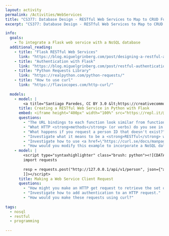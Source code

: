 ```yaml
---
layout: activity
permalink: /Activities/WebServices
title: "CS377: Database Design - RESTful Web Services to Map to CRUD Functionality"
excerpt: "CS377: Database Design - RESTful Web Services to Map to CRUD Functionality"

info:
  goals: 
    - To integrate a Flask web service with a NoSQL database
  additional_reading:
    - title: "Flask RESTful Web Services"
      link: "https://blog.miguelgrinberg.com/post/designing-a-restful-api-with-python-and-flask"
    - title: "Authentication with Flask"
      link: "https://blog.miguelgrinberg.com/post/restful-authentication-with-flask"
    - title: "Python Requests Library"
      link: "https://realpython.com/python-requests/"
    - title: "How to use curl"
      link: "https://flaviocopes.com/http-curl/"      
    
  models:
    - model: |
        <a title="Santiago Paredes, CC BY 3.0 &lt;https://creativecommons.org/licenses/by/3.0&gt;, via Wikimedia Commons" href="https://commons.wikimedia.org/wiki/File:SQLyHTTP.JPG"><img width="512" alt="SQLyHTTP" src="https://upload.wikimedia.org/wikipedia/commons/1/15/SQLyHTTP.JPG"></a>
      title: Creating a RESTful Web Service in Python with Flask
      embed: <iframe height="400px" width="100%" src="https://repl.it/@BillJr99/PythonMongoDBExample?lite=true" scrolling="no" frameborder="no" allowtransparency="true" allowfullscreen="true" sandbox="allow-forms allow-pointer-lock allow-popups allow-same-origin allow-scripts allow-modals"></iframe>  
      questions:
        - "The URL bindings to each function look similar from function to function; what differentiates them and what actions each function takes?"
        - "What HTTP <strong>methods</strong> (or verbs) do you see in this program?  To what part of the CRUD model does each correspond?"
        - "What happens if you request a person ID that doesn't exist?"
        - "Investigate what it means to be a <strong>RESTful</strong> web service?"
        - "Investigate how to use <a href=\"https://curl.se/docs/manpage.html\">curl</a> to invoke these web services."
        - "How would you modify this example to incorporate a NoSQL database backend?  How about a relational database backend?"
    - model: |
        <script type="syntaxhighlighter" class="brush: python"><![CDATA[        
        import requests
        
        resp = requests.post("http://127.0.0.1/api/v1/person", json={"age": 38, "name": "Alex"}, headers={'Accept': 'application/json'})
        ]]></script>
      title: Making a Web Service Client Request
      questions:
        - "How might you make an HTTP get request to retrieve the set of people from your example web service?"
        - "Investigate how to add authentication to an HTTP request."
        - "How would you make these requests using curl?"
        
tags:
  - nosql
  - restful
  - programming
  
---
```


